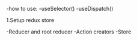 -how to use:
-useSelector()
-useDispatch()

1.Setup redux store

-Reducer and root reducer
-Action creators
-Store

